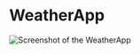 # WeatherApp
 

![Screenshot of the WeatherApp](https://github.com/LizIsCoding/ProjectPictures/blob/master/WeatherApp.JPG)
